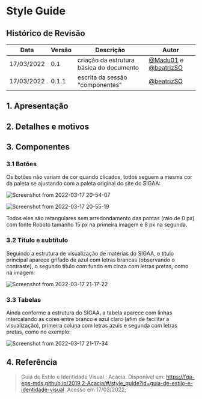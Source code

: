# Style Guide

## Histórico de Revisão

| Data       | Versão | Descrição      | Autor     |
| ---------- | ------ | -------------- | --------- |
| 17/03/2022 | 0.1    | criação da estrutura básica do documento | [@Madu01](https://github.com/Madu01) e [@beatrizSO](https://github.com/beatrizSO) |
| 17/03/2022 | 0.1.1  | escrita da sessão "componentes" | [@beatrizSO](https://github.com/beatrizSO) |

## 1. Apresentação  

## 2. Detalhes e motivos

## 3. Componentes 

### 3.1 Botões

Os botões não variam de cor quando clicados, todos seguem a mesma cor da paleta se ajustando com a paleta original do site do SIGAA:

![Screenshot from 2022-03-17 20-54-07](https://user-images.githubusercontent.com/65085229/158912470-5c2f8b18-ebb6-48b6-a8b7-f46e3ea12509.png)

![Screenshot from 2022-03-17 20-55-19](https://user-images.githubusercontent.com/65085229/158912529-df6e67bb-21d5-473b-9f6a-3ff354550efe.png)

Todos eles são retangulares sem arredondamento das pontas (raio de 0 px) com fonte Roboto tamanho 15 px na primeira imagem e 8 px na segunda.


### 3.2 Título e subtítulo

Seguindo a estrutura de visualização de matérias do SIGAA, o título principal aparece grifado de azul com letras brancas (observando o contraste), o segundo título com fundo em cinza com letras pretas, como na imagem:

![Screenshot from 2022-03-17 21-17-22](https://user-images.githubusercontent.com/65085229/158914151-ae14e658-8c55-40e9-a5cb-ce94871780be.png)



### 3.3 Tabelas
Ainda conforme a estrutura do SIGAA, a tabela aparece com linhas intercalando as cores entre branco e azul claro (afim de facilitar a visualização), primeira coluna com letras azuis e segunda com letras pretas, como no exemplo:

![Screenshot from 2022-03-17 21-17-34](https://user-images.githubusercontent.com/65085229/158914177-35265a6f-b709-4e63-ae50-611bd8d4738e.png)


## 4. Referência 

> Guia de Estilo e Identidade Visual : Acácia. Disponível em: https://fga-eps-mds.github.io/2019.2-Acacia/#/style_guide?id=guia-de-estilo-e-identidade-visual. Acesso em 17/03/2022;


